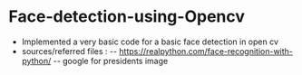 # Face-detection-using-Opencv

- Implemented a very basic code for a basic face detection in open cv
- sources/referred files :
  -- https://realpython.com/face-recognition-with-python/
  -- google for presidents image
